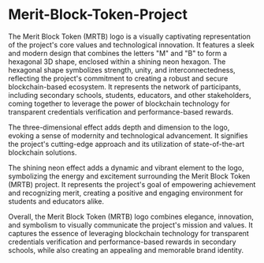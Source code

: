 # Merit-Block-Token-Project
The Merit Block Token (MRTB) logo is a visually captivating representation of the project's core values and technological innovation. It features a sleek and modern design that combines the letters "M" and "B" to form a hexagonal 3D shape, enclosed within a shining neon hexagon.
The hexagonal shape symbolizes strength, unity, and interconnectedness, reflecting the project's commitment to creating a robust and secure blockchain-based ecosystem. It represents the network of participants, including secondary schools, students, educators, and other stakeholders, coming together to leverage the power of blockchain technology for transparent credentials verification and performance-based rewards.

The three-dimensional effect adds depth and dimension to the logo, evoking a sense of modernity and technological advancement. It signifies the project's cutting-edge approach and its utilization of state-of-the-art blockchain solutions.

The shining neon effect adds a dynamic and vibrant element to the logo, symbolizing the energy and excitement surrounding the Merit Block Token (MRTB) project. It represents the project's goal of empowering achievement and recognizing merit, creating a positive and engaging environment for students and educators alike.

Overall, the Merit Block Token (MRTB) logo combines elegance, innovation, and symbolism to visually communicate the project's mission and values. It captures the essence of leveraging blockchain technology for transparent credentials verification and performance-based rewards in secondary schools, while also creating an appealing and memorable brand identity.
